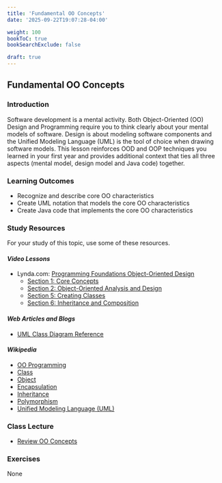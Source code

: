 ```yaml
---
title: 'Fundamental OO Concepts'
date: '2025-09-22T19:07:28-04:00'

weight: 100
bookToC: true
bookSearchExclude: false

draft: true
---
```


## Fundamental OO Concepts

### Introduction

Software development is a mental activity. Both Object-Oriented (OO) Design and Programming require you to think clearly about your mental models of software. Design is about modeling software components and the Unified Modeling Language (UML) is the tool of choice when drawing software models. This lesson reinforces OOD and OOP techniques you learned in your first year and provides additional context that ties all three aspects (mental model, design model and Java code) together.

### Learning Outcomes

* Recognize and describe core OO characteristics
* Create UML notation that models the core OO characteristics
* Create Java code that implements the core OO characteristics

### Study Resources

For your study of this topic, use some of these resources.

#### *Video Lessons*

* Lynda.com: [Programming Foundations Object-Oriented Design](https://www.linkedin.com/learning/programming-foundations-object-oriented-design-3/learn-object-oriented-design-principles?org=rit.edu)
    * [Section 1: Core Concepts](https://www.linkedin.com/learning/programming-foundations-object-oriented-design-3/object-oriented-thinking?org=rit.edu)
    * [Section 2: Object-Oriented Analysis and Design](https://www.linkedin.com/learning/programming-foundations-object-oriented-design-3/defining-requirements?org=rit.edu)
    * [Section 5: Creating Classes](https://www.linkedin.com/learning/programming-foundations-object-oriented-design-3/creating-class-diagrams-attributes?org=rit.edu)
    * [Section 6: Inheritance and Composition](https://www.linkedin.com/learning/programming-foundations-object-oriented-design-3/identifying-inheritance-situations?org=rit.edu)

#### *Web Articles and Blogs*

* [UML Class Diagram Reference](http://www.uml-diagrams.org/class-reference.html)

#### *Wikipedia*

* [OO Programming](https://en.wikipedia.org/wiki/Object-oriented_programming)
* [Class](https://en.wikipedia.org/wiki/Class_(computer_science))
* [Object](https://en.wikipedia.org/wiki/Object_(computer_science))
* [Encapsulation](https://en.wikipedia.org/wiki/Encapsulation_(computer_programming))
* [Inheritance](https://en.wikipedia.org/wiki/Inheritance_(object-oriented_programming))
* [Polymorphism](https://en.wikipedia.org/wiki/Polymorphism_(computer_science))
* [Unified Modeling Language (UML)](https://en.wikipedia.org/wiki/Unified_Modeling_Language)

### Class Lecture

* [Review OO Concepts](/slides/review-oo-concepts.pdf)

### Exercises

None